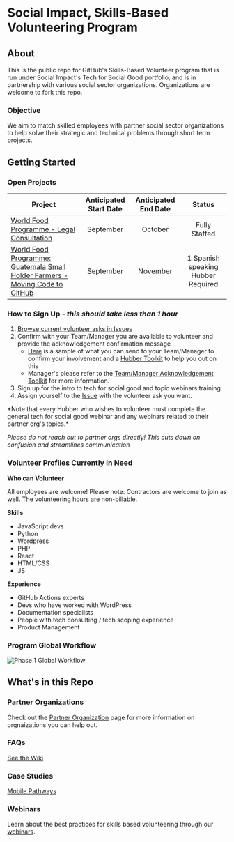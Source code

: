 # Social Impact, Skills-Based Volunteering Program

## About

This is the public repo for GitHub's Skills-Based Volunteer program that is run under Social Impact's Tech for Social Good portfolio, and is in partnership with various social sector organizations. Organizations are welcome to fork this repo.

### Objective
We aim to match skilled employees with partner social sector organizations to help solve their strategic and technical problems through short term projects. 

## Getting Started


### Open Projects
|Project   | Anticipated Start Date  | Anticipated End Date   |  Status |
|---|:---:|:---:|:---:| 
|  [World Food Programme - Legal Consultation](https://github.com/github/SI-skills-based-volunteering/issues/78)   |  September | October | Fully Staffed |
| [World Food Programme: Guatemala Small Holder Farmers - Moving Code to GitHub](https://github.com/github/SI-skills-based-volunteering/issues/84)|  September | November | 1 Spanish speaking Hubber Required |
 

  
 
### How to Sign Up - _this should take less than 1 hour_
1. [Browse current volunteer asks in Issues](https://github.com/github/Skills-Based-Volunteering-Public/issues)
2. Confirm with your Team/Manager you are available to volunteer and provide the acknowledgement confirmation message
    - [Here](https://github.com/github/SI-skills-based-volunteering/blob/main/Manager%20Acknowledgement/Manager%20Acknowledgement%20Form%20-%20Hubbers%2C%20Skills-based%20Volunteering.md) is a sample of what you can send to your Team/Manager to confirm your involvement and a [Hubber Toolkit](https://github.com/github/SI-skills-based-volunteering/blob/main/Manager%20Acknowledgement/Hubber%20Toolkit%20on%20requesting%20for%20Manager%20Acknowledgement.md) to help you out on this
    - Manager's please refer to the [Team/Manager Acknowledgement Toolkit](https://github.com/github/SI-skills-based-volunteering/blob/main/Manager%20Acknowledgement/Manager%20Toolkit%20Reviewing%20Acknowledgement%20Requests.md) for more information.
4. Sign up for the intro to tech for social good and topic webinars training
5. Assign yourself to the [Issue](https://github.com/github/Skills-Based-Volunteering-Public/issues) with the volunteer ask you want.

\*Note that every Hubber who wishes to volunteer must complete the general tech for social good webinar and any webinars related to their partner org's topics.\*

_Please do not reach out to partner orgs directly! This cuts down on confusion and streamlines communication_
### Volunteer Profiles Currently in Need
**Who can Volunteer**

All employees are welcome! Please note: Contractors are welcome to join as well. The volunteering hours are non-billable.

**Skills**
- JavaScript devs
- Python
- Wordpress
- PHP
- React
- HTML/CSS
- JS

**Experience**
- GitHub Actions experts 
- Devs who have worked with WordPress
- Documentation specialists
- People with tech consulting / tech scoping experience
- Product Management

### Program Global Workflow
![Phase 1 Global Workflow](https://github.com/github/SI-skills-based-volunteering/blob/main/Skills-Based%20Volunteering%20Global%20Workflow-Phase1.png)

## What's in this Repo

### Partner Organizations 

Check out the [Partner Organization](https://github.com/github/Skills-Based-Volunteering-Public/tree/main/Partner%20Organizations) page for more information on orgnaizations you can help out.



### FAQs

[See the Wiki](https://github.com/github/SI-skills-based-volunteering/wiki)


### Case Studies
[Mobile Pathways](https://socialimpact.github.com/insights/Skills-Based-Volunteering-case-study-Data-visualization-with-Mobile-Pathways/)


### Webinars

Learn about the best practices for skills based volunteering through our [webinars](https://github.com/github/Skills-Based-Volunteering-Public/tree/main/Webinars).



